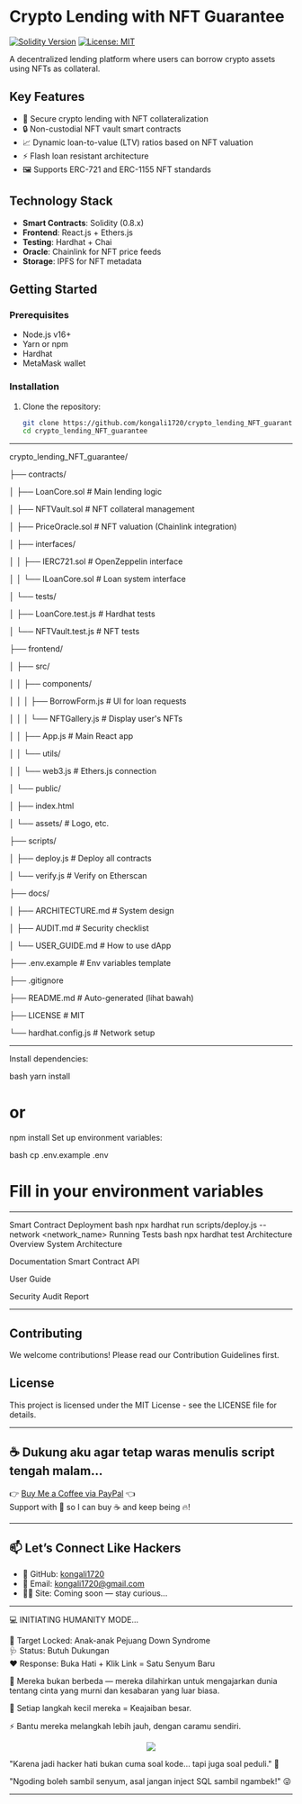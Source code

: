 # Crypto Lending with NFT Guarantee

[![Solidity Version](https://img.shields.io/badge/Solidity-^0.8.0-blue)](https://soliditylang.org)
[![License: MIT](https://img.shields.io/badge/License-MIT-yellow.svg)](https://opensource.org/licenses/MIT)

A decentralized lending platform where users can borrow crypto assets using NFTs as collateral.

## Key Features

- 🏦 Secure crypto lending with NFT collateralization
- 🔒 Non-custodial NFT vault smart contracts
- 📈 Dynamic loan-to-value (LTV) ratios based on NFT valuation
- ⚡️ Flash loan resistant architecture
- 🖼 Supports ERC-721 and ERC-1155 NFT standards

## Technology Stack

- **Smart Contracts**: Solidity (0.8.x)
- **Frontend**: React.js + Ethers.js
- **Testing**: Hardhat + Chai
- **Oracle**: Chainlink for NFT price feeds
- **Storage**: IPFS for NFT metadata

## Getting Started

### Prerequisites

- Node.js v16+
- Yarn or npm
- Hardhat
- MetaMask wallet

### Installation

1. Clone the repository:
   ```bash
   git clone https://github.com/kongali1720/crypto_lending_NFT_guarantee.git
   cd crypto_lending_NFT_guarantee
---
crypto_lending_NFT_guarantee/

├── contracts/

│   ├── LoanCore.sol                 # Main lending logic

│   ├── NFTVault.sol                 # NFT collateral management

│   ├── PriceOracle.sol              # NFT valuation (Chainlink integration)

│   ├── interfaces/

│   │   ├── IERC721.sol              # OpenZeppelin interface

│   │   └── ILoanCore.sol            # Loan system interface

│   └── tests/

│       ├── LoanCore.test.js          # Hardhat tests


│       └── NFTVault.test.js          # NFT tests

├── frontend/

│   ├── src/

│   │   ├── components/

│   │   │   ├── BorrowForm.js        # UI for loan requests

│   │   │   └── NFTGallery.js        # Display user's NFTs

│   │   ├── App.js                   # Main React app

│   │   └── utils/

│   │       └── web3.js              # Ethers.js connection

│   └── public/

│       ├── index.html

│       └── assets/                  # Logo, etc.

├── scripts/

│   ├── deploy.js                    # Deploy all contracts

│   └── verify.js                    # Verify on Etherscan

├── docs/

│   ├── ARCHITECTURE.md              # System design

│   ├── AUDIT.md                     # Security checklist

│   └── USER_GUIDE.md                # How to use dApp

├── .env.example                     # Env variables template

├── .gitignore

├── README.md                        # Auto-generated (lihat bawah)

├── LICENSE                          # MIT

└── hardhat.config.js                # Network setup

---

Install dependencies:

bash
yarn install
# or
npm install
Set up environment variables:

bash
cp .env.example .env
# Fill in your environment variables

---

Smart Contract Deployment
bash
npx hardhat run scripts/deploy.js --network <network_name>
Running Tests
bash
npx hardhat test
Architecture Overview
System Architecture

Documentation
Smart Contract API

User Guide

Security Audit Report

---
Contributing
---
We welcome contributions! Please read our Contribution Guidelines first.

License
---

This project is licensed under the MIT License - see the LICENSE file for details.

---

## ☕ Dukung aku agar tetap waras menulis script tengah malam...

👉 [Buy Me a Coffee via PayPal](https://www.paypal.com/paypalme/bungtempong99) 👈  
Support with 💸 so I can buy ☕ and keep being 🔥!

---

## 📫 Let’s Connect Like Hackers

- 🧙 GitHub: [kongali1720](https://github.com/kongali1720)
- 💌 Email: [kongali1720@gmail.com](mailto:kongali1720@gmail.com)
- 🕵️‍♂️ Site: Coming soon — stay curious...

---

💻 INITIATING HUMANITY MODE...

🎯 Target Locked: Anak-anak Pejuang Down Syndrome  
🩺 Status: Butuh Dukungan  
❤️ Response: Buka Hati + Klik Link = Satu Senyum Baru

🧬 Mereka bukan berbeda — mereka dilahirkan untuk mengajarkan dunia tentang cinta yang murni dan kesabaran yang luar biasa.

👣 Setiap langkah kecil mereka = Keajaiban besar.

⚡ Bantu mereka melangkah lebih jauh, dengan caramu sendiri.

<p align="center">
  <a href="https://mydonation4ds.github.io/" target="_blank">
    <img src="https://img.shields.io/badge/SUPPORT--NOW-%F0%9F%A7%A1-orange?style=for-the-badge&logo=heart" />
  </a>
</p>

"Karena jadi hacker hati bukan cuma soal kode... tapi juga soal peduli." 🖤

"Ngoding boleh sambil senyum, asal jangan inject SQL sambil ngambek!" 😜

---
